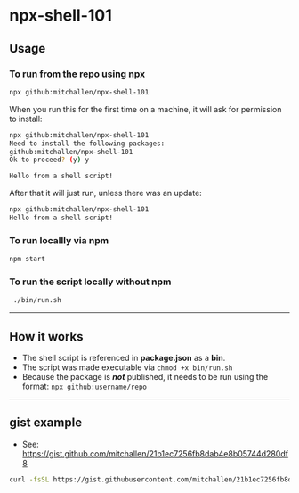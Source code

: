 npx-shell-101
==

## Usage

### To run from the repo using npx

```sh
npx github:mitchallen/npx-shell-101
```

When you run this for the first time on a machine, it will ask for permission to install:

```sh
npx github:mitchallen/npx-shell-101
Need to install the following packages:
github:mitchallen/npx-shell-101
Ok to proceed? (y) y

Hello from a shell script!
```

After that it will just run, unless there was an update:

```sh
npx github:mitchallen/npx-shell-101
Hello from a shell script!
```

### To run locallly via npm

```sh
npm start
```

### To run the script locally without npm

```sh
 ./bin/run.sh
```

* * *

## How it works

* The shell script is referenced in **package.json** as a **bin**.
* The script was made executable via `chmod +x bin/run.sh`
* Because the package is ***not*** published, it needs to be run using the format: `npx github:username/repo`

* * *

## gist example

* See: https://gist.github.com/mitchallen/21b1ec7256fb8dab4e8b05744d280df8 

```sh
curl -fsSL https://gist.githubusercontent.com/mitchallen/21b1ec7256fb8dab4e8b05744d280df8/raw/run.sh | sh
```
